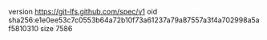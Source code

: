 version https://git-lfs.github.com/spec/v1
oid sha256:e1e0ee53c7c0553b64a72b10f73a61237a79a87557a3f4a702998a5af5810310
size 7586
